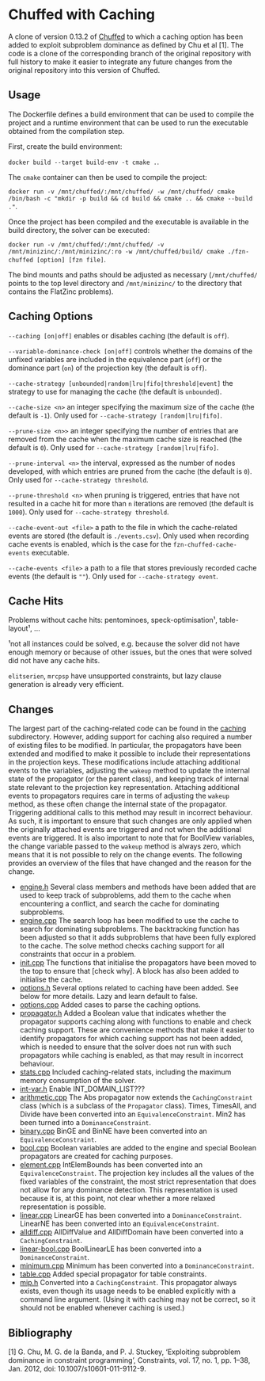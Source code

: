 # Chuffed with Caching

A clone of version 0.13.2 of [Chuffed](https://github.com/chuffed/chuffed) to which a caching option has been added to exploit subproblem dominance as defined by Chu et al [1]. The code is a clone of the corresponding branch of the original repository with full history to make it easier to integrate any future changes from the original repository into this version of Chuffed.

## Usage

The Dockerfile defines a build environment that can be used to compile the project and a runtime environment that can be used to run the executable obtained from the compilation step.

First, create the build environment: 

`docker build --target build-env -t cmake .`.

The `cmake` container can then be used to compile the project:

`docker run -v /mnt/chuffed/:/mnt/chuffed/ -w /mnt/chuffed/ cmake /bin/bash -c "mkdir -p build && cd build && cmake .. && cmake --build ."`.

Once the project has been compiled and the executable is available in the build directory, the solver can be executed:

`docker run -v /mnt/chuffed/:/mnt/chuffed/ -v /mnt/minizinc/:/mnt/minizinc/:ro -w /mnt/chuffed/build/ cmake ./fzn-chuffed [option] [fzn file]`.

The bind mounts and paths should be adjusted as necessary (`/mnt/chuffed/` points to the top level directory and `/mnt/minizinc/` to the directory that contains the FlatZinc problems).

## Caching Options

`--caching [on|off]` enables or disables caching (the default is `off`).

`--variable-dominance-check [on|off]` controls whether the domains of the unfixed variables are included in the equivalence part (`off`) or the dominance part (`on`) of the projection key (the default is `off`).

`--cache-strategy [unbounded|random|lru|fifo|threshold|event]` the strategy to use for managing the cache (the default is `unbounded`).

`--cache-size <n>` an integer specifying the maximum size of the cache (the default is `-1`). Only used for `--cache-strategy [random|lru|fifo]`.

`--prune-size <n>>` an integer specifying the number of entries that are removed from the cache when the maximum cache size is reached (the default is `0`). Only used for `--cache-strategy [random|lru|fifo]`.

`--prune-interval <n>` the interval, expressed as the number of nodes developed, with which entries are pruned from the cache (the default is `0`). Only used for `--cache-strategy threshold`.

`--prune-threshold <n>` when pruning is triggered, entries that have not resulted in a cache hit for more than `n` iterations are removed (the default is `1000`). Only used for `--cache-strategy threshold`.

`--cache-event-out <file>` a path to the file in which the cache-related events are stored (the default is `./events.csv`). Only used when recording cache events is enabled, which is the case for the `fzn-chuffed-cache-events` executable.

`--cache-events <file>` a path to a file that stores previously recorded cache events (the default is `""`). Only used for `--cache-strategy event`.

## Cache Hits

Problems without cache hits: pentominoes, speck-optimisation¹, table-layout¹, ...

¹not all instances could be solved, e.g. because the solver did not have enough memory or because of other issues, but the ones that were solved did not have any cache hits.

`elitserien`, `mrcpsp` have unsupported constraints, but lazy clause generation is already very efficient.

## Changes

The largest part of the caching-related code can be found in the [caching](./chuffed/caching) subdirectory. However, adding support for caching also required a number of existing files to be modified. In particular, the propagators have been extended and modified to make it possible to include their representations in the projection keys. These modifications include attaching additional events to the variables, adjusting the `wakeup` method to update the internal state of the propagator (or the parent class), and keeping track of internal state relevant to the projection key representation. Attaching additional events to propagators requires care in terms of adjusting the `wakeup` method, as these often change the internal state of the propagator. Triggering additional calls to this method may result in incorrect behaviour. As such, it is important to ensure that such changes are only applied when the originally attached events are triggered and not when the additional events are triggered. It is also important to note that for BoolView variables, the change variable passed to the `wakeup` method is always zero, which means that it is not possible to rely on the change events. The following provides an overview of the files that have changed and the reason for the change.

* [engine.h](./chuffed/core/engine.h) Several class members and methods have been added that are used to keep track of subproblems, add them to the cache when encountering a conflict, and search the cache for dominating subproblems.
* [engine.cpp](./chuffed/core/engine.cpp) The search loop has been modified to use the cache to search for dominating subproblems. The backtracking function has been adjusted so that it adds subproblems that have been fully explored to the cache. The solve method checks caching support for all constraints that occur in a problem.
* [init.cpp](./chuffed/core/init.cpp) The functions that initialise the propagators have been moved to the top to ensure that [check why]. A block has also been added to initialise the cache.
* [options.h](./chuffed/core/options.h) Several options related to caching have been added. See below for more details. Lazy and learn default to false.
* [options.cpp](./chuffed/core/options.cpp) Added cases to parse the caching options.
* [propagator.h](./chuffed/core/propagator.h) Added a Boolean value that indicates whether the propagator supports caching along with functions to enable and check caching support. These are convenience methods that make it easier to identify propagators for which caching support has not been added, which is needed to ensure that the solver does not run with such propagators while caching is enabled, as that may result in incorrect behaviour.
* [stats.cpp](./chuffed/core/stats.cpp) Included caching-related stats, including the maximum memory consumption of the solver.
* [int-var.h](./chuffed/vars/int-var.h) Enable INT_DOMAIN_LIST???
* [arithmetic.cpp](./chuffed/primitives/arithmetic.cpp) The Abs propagator now extends the `CachingConstraint` class (which is a subclass of the `Propagator` class). Times, TimesAll, and Divide have been converted into an `EquivalenceConstraint`. Min2 has been turned into a `DominanceConstraint`.
* [binary.cpp](./chuffed/primitives/binary.cpp) BinGE and BinNE have been converted into an `EquivalenceConstraint`.
* [bool.cpp](./chuffed/primitives/bool.cpp) Boolean variables are added to the engine and special Boolean propagators are created for caching purposes.
* [element.cpp](./chuffed/primitives/element.cpp) IntElemBounds has been converted into an `EquivalenceConstraint`. The projection key includes all the values of the fixed variables of the constraint, the most strict representation that does not allow for any dominance detection. This representation is used because it is, at this point, not clear whether a more relaxed representation is possible.
* [linear.cpp](./chuffed/primitives/linear.cpp) LinearGE has been converted into a `DominanceConstraint`. LinearNE has been converted into an `EquivalenceConstraint`.
* [alldiff.cpp](./chuffed/global/alldif.cpp) AllDiffValue and AllDiffDomain have been converted into a `CachingConstraint`.
* [linear-bool.cpp](./chuffed/global/linear-bool.cpp) BoolLinearLE has been converted into a `DominanceConstraint`.
* [minimum.cpp](./chuffed/global/minimum.cpp) Minimum has been converted into a `DominanceConstraint`.
* [table.cpp](./chuffed/global/table.cpp) Added special propagator for table constraints.
* [mip.h](./chuffed/global/mip.h) Converted into a `CachingConstraint`. This propagator always exists, even though its usage needs to be enabled explicitly with a command line argument. (Using it with caching may not be correct, so it should not be enabled whenever caching is used.)

## Bibliography

[1] G. Chu, M. G. de la Banda, and P. J. Stuckey, ‘Exploiting subproblem dominance in constraint programming’, Constraints, vol. 17, no. 1, pp. 1–38, Jan. 2012, doi: 10.1007/s10601-011-9112-9.